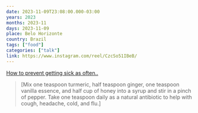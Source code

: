 ```yaml
---
date: 2023-11-09T23:08:00.000-03:00
years: 2023
months: 2023-11
days: 2023-11-09
place: Belo Horizonte
country: Brazil
tags: ["food"]
categories: ["talk"]
link: https://www.instagram.com/reel/CzcSo51IBeB/
---
```

[How to prevent getting sick as often..](https://www.instagram.com/reel/CzcSo51IBeB/)

> [Mix one teaspoon turmeric, half teaspoon ginger, one teaspoon vanilla essence, and half cup of honey into a syrup and stir in a pinch of pepper. Take one teaspoon daily as a natural antibiotic to help with cough, headache, cold, and flu.]
